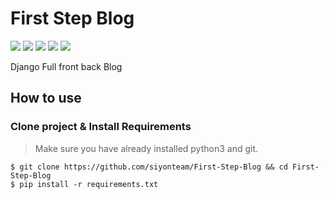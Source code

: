 # First Step Blog
[![](https://img.shields.io/pypi/pyversions/Django.svg)](https://python.org/downloads/)
[![](https://img.shields.io/badge/django-3.0%20%7C%203.1-green)](https://djangoproject.com/)
[![](https://img.shields.io/badge/Javascript-ES5-yellow)](https://www.javascript.com/)
[![](https://img.shields.io/badge/jquery-3.5-blue)](https://jquery.com/)
[![](https://img.shields.io/apm/l/vim-mode.svg)](https://choosealicense.com/licenses/mit/)

Django Full front back Blog

## How to use

### Clone project & Install Requirements
> Make sure you have already installed python3 and git.
```
$ git clone https://github.com/siyonteam/First-Step-Blog && cd First-Step-Blog
$ pip install -r requirements.txt
```